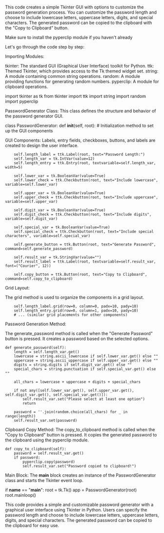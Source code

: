 This code creates a simple Tkinter GUI with options to customize the password generation process. You can customize the password length and choose to include lowercase letters, uppercase letters, digits, and special characters. The generated password can be copied to the clipboard with the "Copy to Clipboard" button.

Make sure to install the pyperclip module if you haven't already

Let's go through the code step by step:

Importing Modules:

tkinter: The standard GUI (Graphical User Interface) toolkit for Python.
ttk: Themed Tkinter, which provides access to the Tk themed widget set.
string: A module containing common string operations.
random: A module providing functions for generating random numbers.
pyperclip: A module for clipboard operations.

import tkinter as tk
from tkinter import ttk
import string
import random
import pyperclip

PasswordGenerator Class:
This class defines the structure and behavior of the password generator GUI.

class PasswordGenerator:
    def __init__(self, root):
        # Initialization method to set up the GUI components

GUI Components:
Labels, entry fields, checkboxes, buttons, and labels are created to design the user interface.

        self.length_label = ttk.Label(root, text="Password Length:")
        self.length_var = tk.IntVar(value=12)
        self.length_entry = ttk.Entry(root, textvariable=self.length_var, width=5)

        self.lower_var = tk.BooleanVar(value=True)
        self.lower_check = ttk.Checkbutton(root, text="Include lowercase", variable=self.lower_var)

        self.upper_var = tk.BooleanVar(value=True)
        self.upper_check = ttk.Checkbutton(root, text="Include uppercase", variable=self.upper_var)

        self.digit_var = tk.BooleanVar(value=True)
        self.digit_check = ttk.Checkbutton(root, text="Include digits", variable=self.digit_var)

        self.special_var = tk.BooleanVar(value=True)
        self.special_check = ttk.Checkbutton(root, text="Include special characters", variable=self.special_var)

        self.generate_button = ttk.Button(root, text="Generate Password", command=self.generate_password)

        self.result_var = tk.StringVar(value="")
        self.result_label = ttk.Label(root, textvariable=self.result_var, font=("Courier", 12))

        self.copy_button = ttk.Button(root, text="Copy to Clipboard", command=self.copy_to_clipboard)

Grid Layout:

The grid method is used to organize the components in a grid layout.

        self.length_label.grid(row=0, column=0, padx=10, pady=10)
        self.length_entry.grid(row=0, column=1, padx=10, pady=10)
        # ... (similar grid placements for other components)
Password Generation Method:

The generate_password method is called when the "Generate Password" button is pressed. It creates a password based on the selected options.

    def generate_password(self):
        length = self.length_var.get()
        lowercase = string.ascii_lowercase if self.lower_var.get() else ""
        uppercase = string.ascii_uppercase if self.upper_var.get() else ""
        digits = string.digits if self.digit_var.get() else ""
        special_chars = string.punctuation if self.special_var.get() else ""

        all_chars = lowercase + uppercase + digits + special_chars

        if not any([self.lower_var.get(), self.upper_var.get(), self.digit_var.get(), self.special_var.get()]):
            self.result_var.set("Please select at least one option")
            return

        password = ''.join(random.choice(all_chars) for _ in range(length))
        self.result_var.set(password)

Clipboard Copy Method:
The copy_to_clipboard method is called when the "Copy to Clipboard" button is pressed. It copies the generated password to the clipboard using the pyperclip module.

    def copy_to_clipboard(self):
        password = self.result_var.get()
        if password:
            pyperclip.copy(password)
            self.result_var.set("Password copied to clipboard!")

Main Block:
The __main__ block creates an instance of the PasswordGenerator class and starts the Tkinter event loop.

if __name__ == "__main__":
    root = tk.Tk()
    app = PasswordGenerator(root)
    root.mainloop()

This code provides a simple and customizable password generator with a graphical user interface using Tkinter in Python. Users can specify the password length and choose to include lowercase letters, uppercase letters, digits, and special characters. The generated password can be copied to the clipboard for easy use.
